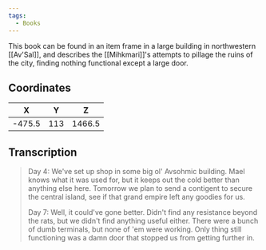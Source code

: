 ```yaml
---
tags:
  - Books
---
```


This book can be found in an item frame in a large building in northwestern [[Av'Sal]], and describes the [[Mihkmari]]'s attempts to pillage the ruins of the city, finding nothing functional except a large door.

## Coordinates
| **X**  | **Y** | **Z**  |
| :----: | :---: | :----: |
| -475.5 |  113  | 1466.5 |

## Transcription
> Day 4:
> We've set up shop in some big ol' Avsohmic building. Mael knows what it was used for, but it keeps out the cold better than anything else here. Tomorrow we plan to send a contigent to secure the central island, see if that grand empire left any goodies for us.
>
> Day 7:
> Well, it could've gone better. Didn't find any resistance beyond the rats, but we didn't find anything useful either. There were a bunch of dumb terminals, but none of 'em were working. Only thing still functioning was a damn door that stopped us from getting further in.

